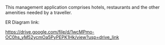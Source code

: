 This management application comprises hotels, restaurants and the other amenities needed by a traveller.


ER Diagram link:

https://drive.google.com/file/d/1wcMPmo-OC0hs_yM52ycmOa5PyPEPK1Hk/view?usp=drive_link


